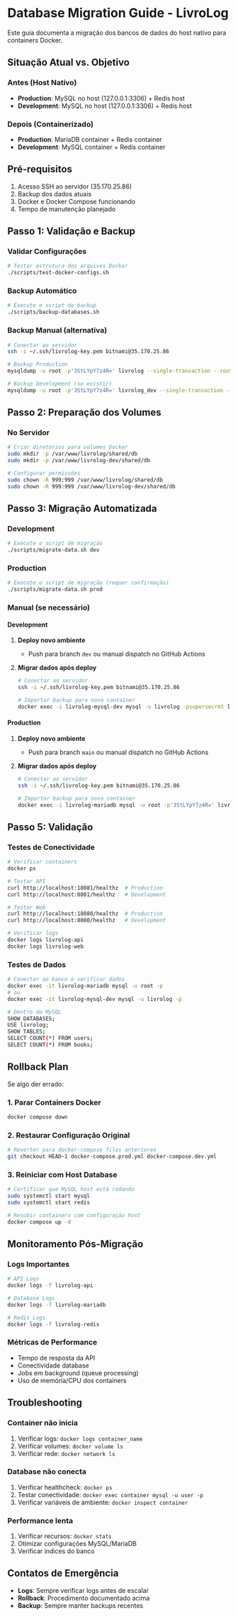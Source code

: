 # Database Migration Guide - LivroLog

Este guia documenta a migração dos bancos de dados do host nativo para containers Docker.

## Situação Atual vs. Objetivo

### Antes (Host Nativo)
- **Production**: MySQL no host (127.0.0.1:3306) + Redis host
- **Development**: MySQL no host (127.0.0.1:3306) + Redis host

### Depois (Containerizado)
- **Production**: MariaDB container + Redis container
- **Development**: MySQL container + Redis container

## Pré-requisitos

1. Acesso SSH ao servidor (35.170.25.86)
2. Backup dos dados atuais
3. Docker e Docker Compose funcionando
4. Tempo de manutenção planejado

## Passo 1: Validação e Backup

### Validar Configurações
```bash
# Testar estrutura dos arquivos Docker
./scripts/test-docker-configs.sh
```

### Backup Automático
```bash
# Execute o script de backup
./scripts/backup-databases.sh
```

### Backup Manual (alternativa)
```bash
# Conectar ao servidor
ssh -i ~/.ssh/livrolog-key.pem bitnami@35.170.25.86

# Backup Production
mysqldump -u root -p'3StLYpY7z4R=' livrolog --single-transaction --routines --triggers > livrolog_prod_backup.sql

# Backup Development (se existir)
mysqldump -u root -p'3StLYpY7z4R=' livrolog_dev --single-transaction --routines --triggers > livrolog_dev_backup.sql
```

## Passo 2: Preparação dos Volumes

### No Servidor
```bash
# Criar diretórios para volumes Docker
sudo mkdir -p /var/www/livrolog/shared/db
sudo mkdir -p /var/www/livrolog-dev/shared/db

# Configurar permissões
sudo chown -R 999:999 /var/www/livrolog/shared/db
sudo chown -R 999:999 /var/www/livrolog-dev/shared/db
```

## Passo 3: Migração Automatizada

### Development
```bash
# Execute o script de migração
./scripts/migrate-data.sh dev
```

### Production
```bash
# Execute o script de migração (requer confirmação)
./scripts/migrate-data.sh prod
```

### Manual (se necessário)

#### Development
1. **Deploy novo ambiente**
   - Push para branch `dev` ou manual dispatch no GitHub Actions
   
2. **Migrar dados após deploy**
   ```bash
   # Conectar ao servidor
   ssh -i ~/.ssh/livrolog-key.pem bitnami@35.170.25.86
   
   # Importar backup para novo container
   docker exec -i livrolog-mysql-dev mysql -u livrolog -psupersecret livrolog_dev < backup_file.sql
   ```

#### Production
1. **Deploy novo ambiente**
   - Push para branch `main` ou manual dispatch no GitHub Actions
   
2. **Migrar dados após deploy**
   ```bash
   # Conectar ao servidor
   ssh -i ~/.ssh/livrolog-key.pem bitnami@35.170.25.86
   
   # Importar backup para novo container  
   docker exec -i livrolog-mariadb mysql -u root -p'3StLYpY7z4R=' livrolog < backup_file.sql
   ```

## Passo 5: Validação

### Testes de Conectividade
```bash
# Verificar containers
docker ps

# Testar API
curl http://localhost:18081/healthz  # Production
curl http://localhost:8081/healthz   # Development

# Testar Web
curl http://localhost:18080/healthz  # Production  
curl http://localhost:8080/healthz   # Development

# Verificar logs
docker logs livrolog-api
docker logs livrolog-web
```

### Testes de Dados
```bash
# Conectar ao banco e verificar dados
docker exec -it livrolog-mariadb mysql -u root -p
# ou
docker exec -it livrolog-mysql-dev mysql -u livrolog -p

# Dentro do MySQL
SHOW DATABASES;
USE livrolog;
SHOW TABLES;
SELECT COUNT(*) FROM users;
SELECT COUNT(*) FROM books;
```

## Rollback Plan

Se algo der errado:

### 1. Parar Containers Docker
```bash
docker compose down
```

### 2. Restaurar Configuração Original
```bash
# Reverter para docker-compose files anteriores
git checkout HEAD~1 docker-compose.prod.yml docker-compose.dev.yml
```

### 3. Reiniciar com Host Database
```bash
# Certificar que MySQL host está rodando
sudo systemctl start mysql
sudo systemctl start redis

# Resubir containers com configuração host
docker compose up -d
```

## Monitoramento Pós-Migração

### Logs Importantes
```bash
# API Logs
docker logs -f livrolog-api

# Database Logs  
docker logs -f livrolog-mariadb

# Redis Logs
docker logs -f livrolog-redis
```

### Métricas de Performance
- Tempo de resposta da API
- Conectividade database
- Jobs em background (queue processing)
- Uso de memória/CPU dos containers

## Troubleshooting

### Container não inicia
1. Verificar logs: `docker logs container_name`
2. Verificar volumes: `docker volume ls`
3. Verificar rede: `docker network ls`

### Database não conecta
1. Verificar healthcheck: `docker ps`
2. Testar conectividade: `docker exec container mysql -u user -p`
3. Verificar variáveis de ambiente: `docker inspect container`

### Performance lenta
1. Verificar recursos: `docker stats`
2. Otimizar configurações MySQL/MariaDB
3. Verificar indices do banco

## Contatos de Emergência

- **Logs**: Sempre verificar logs antes de escalar
- **Rollback**: Procedimento documentado acima  
- **Backup**: Sempre manter backups recentes